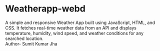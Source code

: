 # Weatherapp-webd
A simple and responsive Weather App built using JavaScript, HTML, and CSS. It fetches real-time weather data from an API and displays temperature, humidity, wind speed, and weather conditions for any searched location.
</br>
Author- Sumit Kumar Jha
